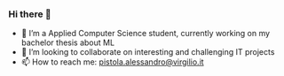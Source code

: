 ### Hi there 👋

<!--
**alepistola/alepistola** is a ✨ _special_ ✨ repository because its `README.md` (this file) appears on your GitHub profile.

Here are some ideas to get you started:

- 🔭 I’m currently working on ...
- 🌱 I’m currently learning ...
- 👯 I’m looking to collaborate on ...
- 🤔 I’m looking for help with ...
- 💬 Ask me about ...
- 📫 How to reach me: ...
- 😄 Pronouns: ...
- ⚡ Fun fact: ...
-->

- 🔭 I’m a Applied Computer Science student, currently working on my bachelor thesis about ML
- 👯 I’m looking to collaborate on interesting and challenging IT projects
- 📫 How to reach me: pistola.alessandro@virgilio.it


